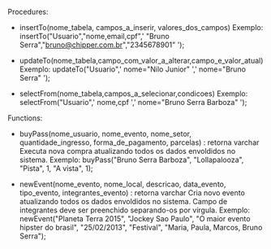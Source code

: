 Procedures:

- insertTo(nome_tabela, campos_a_inserir, valores_dos_campos)
	Exemplo: insertTo("Usuario","nome,email,cpf",' "Bruno Serra","bruno@chipper.com.br","2345678901" ');
	
- updateTo(nome_tabela,campo_com_valor_a_alterar,campo_e_valor_atual)
	Exemplo: updateTo("Usuario",' nome="Nilo Junior" ',' nome="Bruno Serra" ');

- selectFrom(nome_tabela,campos_a_selecionar,condicoes)
	Exemplo: selectFrom("Usuario",' nome,cpf ',' nome="Bruno Serra Barboza" ');


Functions:

- buyPass(nome_usuario, nome_evento, nome_setor, quantidade_ingresso, forma_de_pagamento, parcelas) : retorna varchar
	Executa nova compra atualizando todos os dados envoldidos no sistema.
	Exemplo: buyPass("Bruno Serra Barboza", "Lollapalooza", "Pista", 1, "A vista", 1);

- newEvent(nome_evento, nome_local, descricao, data_evento, tipo_evento, integrantes_evento) : retorna varchar
	Cria novo evento atualizando todos os dados envoldidos no sistema. Campo de integrantes deve ser preenchido separando-os por vírgula.
	Exemplo: newEvent("Planeta Terra 2015", "Jockey Sao Paulo", "O maior evento hipster do brasil", "25/02/2013", "Festival", "Maria, Paula, Marcos, Bruno Serra");
